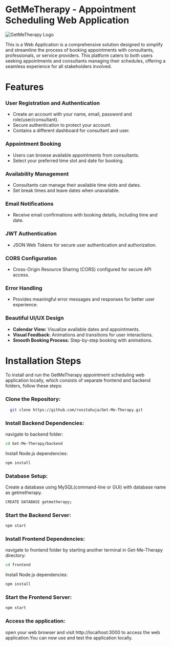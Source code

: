 # GetMeTherapy - Appointment Scheduling Web Application
![GetMeTherapy Logo](https://getmetherapy.com/images/logo.webp)

This is a Web Application is a comprehensive solution designed to simplify and streamline the process of booking appointments with consultants, professionals, or service providers. This platform caters to both users seeking appointments and consultants managing their schedules, offering a seamless experience for all stakeholders involved. 


# Features
### User Registration and Authentication
- Create an account with your name, email, password and role(user/consultant).
- Secure authentication to protect your account.
- Contains a different dashboard for consultant and user.

### Appointment Booking
- Users can browse available appointments from consultants.
- Select your preferred time slot and date for booking.

### Availability Management
- Consultants can manage their available time slots and dates.
- Set break times and leave dates when unavailable.

### Email Notifications
- Receive email confirmations with booking details, including time and date.

### JWT Authentication
- JSON Web Tokens for secure user authentication and authorization.

### CORS Configuration
- Cross-Origin Resource Sharing (CORS) configured for secure API access.
### Error Handling
- Provides meaningful error messages and responses for better user experience.
### Beautiful UI/UX Design
- **Calendar View:** Visualize available dates and appointments.
- **Visual Feedback:** Animations and transitions for user interactions.
- **Smooth Booking Process:** Step-by-step booking with animations.


# Installation Steps

To install and run the GetMeTherapy appointment scheduling web application locally, which consists of separate frontend and backend folders, follow these steps:

### Clone the Repository:

```bash
  git clone https://github.com/ronitahuja/Get-Me-Therapy.git
```

### Install Backend Dependencies:
navigate to backend folder:
```bash
cd Get-Me-Therapy/backend
```
Install Node.js dependencies:
```bash
npm install
```
### Database Setup:
Create a database using MySQL(command-line or GUI) with database name as getmetherapy.
```bash
CREATE DATABASE getmetherapy;
```
### Start the Backend Server:
```bash
npm start
```
### Install Frontend Dependencies:
navigate to frontend folder by starting another terminal in Get-Me-Therapy directory:
```bash
cd frontend
```
Install Node.js dependencies:
```bash
npm install
```
### Start the Frontend Server:
```bash
npm start
```
### Access the application:
open your web browser and visit http://localhost:3000 to access the web application.You can now use and test the application locally.

    
